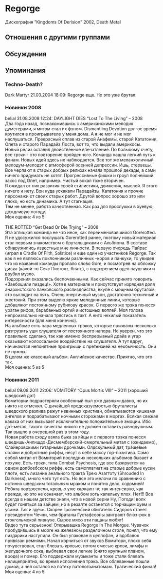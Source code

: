 # Regorge

Дискография
"Kingdoms Of Derision" 2002, Death Metal

## Отношения с другими группами


## Обсуждения


## Упоминания

### Techno-Death?

Dark Martyr 21.03.2004 18:09:
Regorge еще. Но это уже брутал.

### Новинки 2008

belial 31.08.2008 12:24:
DAYLIGHT DIES “Lost To The Living” – 2008<BR>Два года назад, познакомившись с американскими мелодик думстерами, я мигом стал их фэном. Dismantling Devotion долгое время крутился в проигрывателе у меня дома. А я не мог и не мог наслушаться. Прекрасный сплав из старой Анафемы, старой Кататонии, Опета и старого Парадайз Лоста, вот то, что выдали америкосы. <BR>Новый релиз оставил двойственное впечатление. По большому счету, все трэки - это повторение пройденного. Команда нашла легкий путь к фэнам. Новых идей здесь не наблюдается. Все тот же меланхоличный мелодум-мелодэт с атмосферой осенней депрессии. Ишь, стервецы. Все черпают в старых добрых релизах начала прошлой декады, а сами ничего придумать не хотят. Прогрессивные фишки и гроул полнейший закос под Опет, например. Чистый вокал тоже вторичен.<BR>Я ожидал от них развития своей стилистики, движения, мыслей. Я этого ничего и нету. Вон куда ускакали Парадайзы, Кататония и прочие персонажи от своих старых работ. Другой вопрос хорошо это или плохо, но есть динамика. А тут стагнация.<BR>Тем не менее, работа качественная. Как раз для прослушки в хуевую, дождливую погоду.<BR>Моя оценка: 4 из 5<BR><BR>THE ROTTED “Get Dead Or Die Trying” – 2008<BR>Эта аглицкая команда не что иное, как переименовавшийся Gorerotted. Я не удосужился послушать Gorerotted ранее, поэтому новый материал стал первым знакомством с брутальщиками с Альбиона. В составе обнаружились известные мне личности. В первую очередь Пайрас (играл в Cradle Of Filth, Solstice) и еще один из участников Regorge. Так как я не являюсь поклонником различных –коров и панкухи, то увидев что из названия команды пропало слово Gore, и посмотрев на обложку диска (какой-то Секс Пистолз, блять), с подозрением одел наушники и врубил музло.<BR>Подозрения оказались беспочвенными. Как сейчас принято говорить «Заебошили пиздец!». Хотя в материале и присутствует изрядная доля анархистского панковского распиздяйства, вкупе с мощным бруталом, это выглядит на пять. Очень энергичный музон, достаточно техничный и жестокий. При этом выделю яркие мелодичные линии, которые добавляют постоянному рубилову красок. С первого же трэка понесся ураган рифов, барабанных оргий и истошных воплей. Моя голова непроизвольно начала трястись в такт. А енто нехилый показатель интересности (для меня конечно).<BR>На альбоме есть пара медленных трэков, которые призваны несколько разгрузить уши слушателя от постоянного напора. Не уверен, что это правильно сделано, так как именно беспрерывный драйв и угар оказывают колоссальное воздействие на слушателя. А тут вдруг, начинаются непонятные проигрыши с претензией на необычность. Они не нужны.<BR>В целом же классный альбом. Английское качество. Приятно, что это так.<BR>Моя оценка: 5 из 5<BR>

### Новинки 2011

belial 09.08.2011 22:06:
VOMITORY “Opus Mortis VIII” – 2011 (хороший шведский дэт)<BR>Вомитории подрастеряли особенный пыл уже давным-давно, но их никто не отменял. С дичайшей предсказуемостью бруталисты шведского разлива режут невинных христиан, обматываются кишками ангелов и подрабатывают ночными сторожами в моргах. Всякая свежая какаха от них вызывает исключительно положительные эмоции. Ибо дэт-метал, такого качества никого не должен оставить равнодушным. Так вышло в очередной раз в этом году.<BR>Новая работа сходу взяла быка за яйцы и с первого трэка понесся шведишь-Анлишдо-Дисмемберский-смертельный митал с (ожидаемо), Слэйеровскими гитарными дрочками. Олдскульный дэт, трэшевые соляки и добротные риффы, несут в себе массу гор-позитива. Само собой митал от Вомиторий последних нескольких альбомов бывает и похуже. Есть трэки, типа Combat Psychosis, где все базируется на одном долбоебском риффе, есть самоплагиат на старые добрые куски плоти, есть лизание анального тракта Трею Азагтоту (Shrouded In Darkness), много чего тут есть. Но все это мелочи по сравнению с истинно шведским тотальным мраком и понятно дело, содомией! Ребята повзрослели, кровью уже харкают не так интенсивно, как прежде, но это не означает, что альбом хоть капельку плох. Нет!!! Все всегда в нашем детстве знали, что в новой серии Ну, Погоди! волк будет гоняться за зайцем, но в резалте останется с торчащим хуем и усами. Так и здесь. Скорее грозненский обитатель Сидоров станет президентом Чечни, чем братаны Густафссоны заиграют блюз-рок в стокгольмской пивнухе. Сырое мясо эти пацаны любят!   <BR>Видео тута серьезное! Открывашка Regorge In The Morgue. Чувачок пробудившись в морге на железном разделочном столе, понял, что ему пиздарики наступили. Он был упакован в целлофан, и вдобавок привязан ремнями. Начал корчиться от звуков Вомитори, плохо себя почувствовал, стал блевать кровью, потом смесью крови, лимфы и желудочного сока, выблевал свои легкие (снято крупным планом, вроде) и помер. Его поддержали музыканты и тоже стали блевать нелицеприятно, во время исполнения трэка. Все облеванные пошли домой, а чел остался на потеху патологоанатомам. Трагический финал!<BR>Моя оценка: 4 из 5 <BR>

